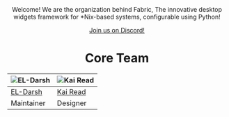 <div align=center>
Welcome! We are the organization behind Fabric, The innovative desktop widgets framework for *Nix-based systems, configurable using Python!

[Join us on Discord!](https://discord.gg/3sDbYc9SZP)
# Core Team

| ![EL-Darsh](https://avatars.githubusercontent.com/its-darsh) | ![Kai Read](https://avatars.githubusercontent.com/kairead) |
| ---- | ---- |
| [EL-Darsh](https://github.com/its-darsh) | [Kai Read](https://github.com/kairead) |
| Maintainer | Designer |
</div>

